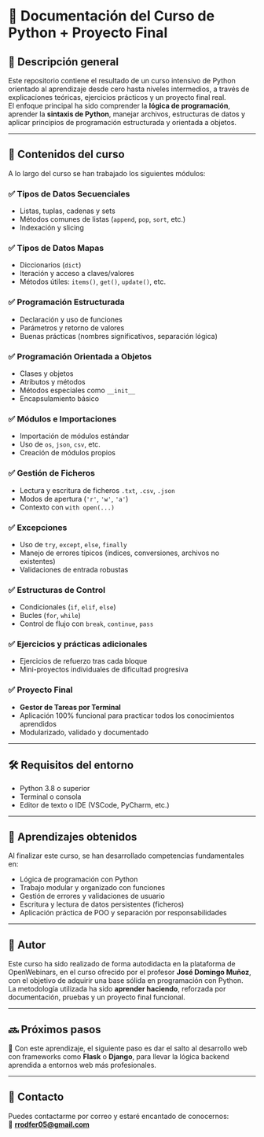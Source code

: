 # 🐍 Documentación del Curso de Python + Proyecto Final

## 📘 Descripción general

Este repositorio contiene el resultado de un curso intensivo de Python orientado al aprendizaje desde cero hasta niveles intermedios, a través de explicaciones teóricas, ejercicios prácticos y un proyecto final real.  
El enfoque principal ha sido comprender la **lógica de programación**, aprender la **sintaxis de Python**, manejar archivos, estructuras de datos y aplicar principios de programación estructurada y orientada a objetos.

---

## 🧩 Contenidos del curso

A lo largo del curso se han trabajado los siguientes módulos:

### ✅ Tipos de Datos Secuenciales
- Listas, tuplas, cadenas y sets
- Métodos comunes de listas (`append`, `pop`, `sort`, etc.)
- Indexación y slicing

### ✅ Tipos de Datos Mapas
- Diccionarios (`dict`)
- Iteración y acceso a claves/valores
- Métodos útiles: `items()`, `get()`, `update()`, etc.

### ✅ Programación Estructurada
- Declaración y uso de funciones
- Parámetros y retorno de valores
- Buenas prácticas (nombres significativos, separación lógica)

### ✅ Programación Orientada a Objetos
- Clases y objetos
- Atributos y métodos
- Métodos especiales como `__init__`
- Encapsulamiento básico

### ✅ Módulos e Importaciones
- Importación de módulos estándar
- Uso de `os`, `json`, `csv`, etc.
- Creación de módulos propios

### ✅ Gestión de Ficheros
- Lectura y escritura de ficheros `.txt`, `.csv`, `.json`
- Modos de apertura (`'r'`, `'w'`, `'a'`)
- Contexto con `with open(...)`

### ✅ Excepciones
- Uso de `try`, `except`, `else`, `finally`
- Manejo de errores típicos (índices, conversiones, archivos no existentes)
- Validaciones de entrada robustas

### ✅ Estructuras de Control
- Condicionales (`if`, `elif`, `else`)
- Bucles (`for`, `while`)
- Control de flujo con `break`, `continue`, `pass`

### ✅ Ejercicios y prácticas adicionales
- Ejercicios de refuerzo tras cada bloque
- Mini-proyectos individuales de dificultad progresiva

### ✅ Proyecto Final
- **Gestor de Tareas por Terminal**
- Aplicación 100% funcional para practicar todos los conocimientos aprendidos
- Modularizado, validado y documentado

---

## 🛠️ Requisitos del entorno

- Python 3.8 o superior
- Terminal o consola
- Editor de texto o IDE (VSCode, PyCharm, etc.)

---

## 🧠 Aprendizajes obtenidos

Al finalizar este curso, se han desarrollado competencias fundamentales en:

- Lógica de programación con Python
- Trabajo modular y organizado con funciones
- Gestión de errores y validaciones de usuario
- Escritura y lectura de datos persistentes (ficheros)
- Aplicación práctica de POO y separación por responsabilidades

---

## 👤 Autor

Este curso ha sido realizado de forma autodidacta en la plataforma de OpenWebinars, en el curso ofrecido por el profesor **José Domingo Muñoz**, con el objetivo de adquirir una base sólida en programación con Python.  
La metodología utilizada ha sido **aprender haciendo**, reforzada por documentación, pruebas y un proyecto final funcional.


---

## 🔜 Próximos pasos

📌 Con este aprendizaje, el siguiente paso es dar el salto al desarrollo web con frameworks como **Flask** o **Django**, para llevar la lógica backend aprendida a entornos web más profesionales.

---

## 📩 Contacto

Puedes contactarme por correo y estaré encantado de conocernos:  
📧 **rrodfer05@gmail.com**
